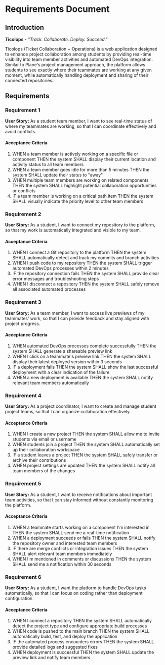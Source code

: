 # Requirements Document

## Introduction

**Ticolops** - *"Track. Collaborate. Deploy. Succeed."*

Ticolops (Ticket Collaboration + Operations) is a web application designed to enhance project collaboration among students by providing real-time visibility into team member activities and automated DevOps integration. Similar to Plane's project management approach, the platform allows students to see exactly where their teammates are working at any given moment, while automatically handling deployment and sharing of their connected repositories.

## Requirements

### Requirement 1

**User Story:** As a student team member, I want to see real-time status of where my teammates are working, so that I can coordinate effectively and avoid conflicts.

#### Acceptance Criteria

1. WHEN a team member is actively working on a specific file or component THEN the system SHALL display their current location and activity status to all team members
2. WHEN a team member goes idle for more than 5 minutes THEN the system SHALL update their status to "away" 
3. WHEN multiple team members are working on related components THEN the system SHALL highlight potential collaboration opportunities or conflicts
4. IF a team member is working on a critical path item THEN the system SHALL visually indicate the priority level to other team members

### Requirement 2

**User Story:** As a student, I want to connect my repository to the platform, so that my work is automatically integrated and visible to my team.

#### Acceptance Criteria

1. WHEN I connect a Git repository to the platform THEN the system SHALL automatically detect and track my commits and branch activities
2. WHEN I push code to my repository THEN the system SHALL trigger automated DevOps processes within 2 minutes
3. IF the repository connection fails THEN the system SHALL provide clear error messages and troubleshooting steps
4. WHEN I disconnect a repository THEN the system SHALL safely remove all associated automated processes

### Requirement 3

**User Story:** As a team member, I want to access live previews of my teammates' work, so that I can provide feedback and stay aligned with project progress.

#### Acceptance Criteria

1. WHEN automated DevOps processes complete successfully THEN the system SHALL generate a shareable preview link
2. WHEN I click on a teammate's preview link THEN the system SHALL display their latest deployed version within 3 seconds
3. IF a deployment fails THEN the system SHALL show the last successful deployment with a clear indication of the failure
4. WHEN a new deployment is available THEN the system SHALL notify relevant team members automatically

### Requirement 4

**User Story:** As a project coordinator, I want to create and manage student project teams, so that I can organize collaboration effectively.

#### Acceptance Criteria

1. WHEN I create a new project THEN the system SHALL allow me to invite students via email or username
2. WHEN students join a project THEN the system SHALL automatically set up their collaboration workspace
3. IF a student leaves a project THEN the system SHALL safely transfer or archive their contributions
4. WHEN project settings are updated THEN the system SHALL notify all team members of the changes

### Requirement 5

**User Story:** As a student, I want to receive notifications about important team activities, so that I can stay informed without constantly monitoring the platform.

#### Acceptance Criteria

1. WHEN a teammate starts working on a component I'm interested in THEN the system SHALL send me a real-time notification
2. WHEN a deployment succeeds or fails THEN the system SHALL notify the repository owner and interested team members
3. IF there are merge conflicts or integration issues THEN the system SHALL alert relevant team members immediately
4. WHEN I'm mentioned in comments or discussions THEN the system SHALL send me a notification within 30 seconds

### Requirement 6

**User Story:** As a student, I want the platform to handle DevOps tasks automatically, so that I can focus on coding rather than deployment configuration.

#### Acceptance Criteria

1. WHEN I connect a repository THEN the system SHALL automatically detect the project type and configure appropriate build processes
2. WHEN code is pushed to the main branch THEN the system SHALL automatically build, test, and deploy the application
3. IF the automated process encounters errors THEN the system SHALL provide detailed logs and suggested fixes
4. WHEN deployment is successful THEN the system SHALL update the preview link and notify team members